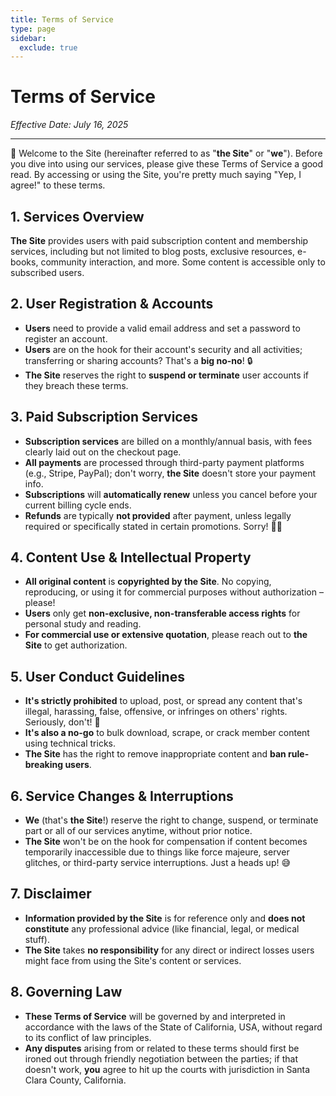```yaml
---
title: Terms of Service
type: page
sidebar:
  exclude: true
---
```

# Terms of Service

*Effective Date: July 16, 2025*

---

👋 Welcome to the Site (hereinafter referred to as "**the Site**" or "**we**"). Before you dive into using our services, please give these Terms of Service a good read. By accessing or using the Site, you're pretty much saying "Yep, I agree!" to these terms.

## 1. Services Overview
**The Site** provides users with paid subscription content and membership services, including but not limited to blog posts, exclusive resources, e-books, community interaction, and more. Some content is accessible only to subscribed users.

## 2. User Registration & Accounts
*   **Users** need to provide a valid email address and set a password to register an account.
*   **Users** are on the hook for their account's security and all activities; transferring or sharing accounts? That's a **big no-no**! 🔒
*   **The Site** reserves the right to **suspend or terminate** user accounts if they breach these terms.

## 3. Paid Subscription Services
*   **Subscription services** are billed on a monthly/annual basis, with fees clearly laid out on the checkout page.
*   **All payments** are processed through third-party payment platforms (e.g., Stripe, PayPal); don't worry, **the Site** doesn't store your payment info.
*   **Subscriptions** will **automatically renew** unless you cancel before your current billing cycle ends.
*   **Refunds** are typically **not provided** after payment, unless legally required or specifically stated in certain promotions. Sorry! 🤷‍♀️

## 4. Content Use & Intellectual Property
*   **All original content** is **copyrighted by the Site**. No copying, reproducing, or using it for commercial purposes without authorization – please!
*   **Users** only get **non-exclusive, non-transferable access rights** for personal study and reading.
*   **For commercial use or extensive quotation**, please reach out to **the Site** to get authorization.

## 5. User Conduct Guidelines
*   **It's strictly prohibited** to upload, post, or spread any content that's illegal, harassing, false, offensive, or infringes on others' rights. Seriously, don't! 🚫
*   **It's also a no-go** to bulk download, scrape, or crack member content using technical tricks.
*   **The Site** has the right to remove inappropriate content and **ban rule-breaking users**.

## 6. Service Changes & Interruptions
*   **We** (that's **the Site**!) reserve the right to change, suspend, or terminate part or all of our services anytime, without prior notice.
*   **The Site** won't be on the hook for compensation if content becomes temporarily inaccessible due to things like force majeure, server glitches, or third-party service interruptions. Just a heads up! 😅

## 7. Disclaimer
*   **Information provided by the Site** is for reference only and **does not constitute** any professional advice (like financial, legal, or medical stuff).
*   **The Site** takes **no responsibility** for any direct or indirect losses users might face from using the Site's content or services.

## 8. Governing Law
*   **These Terms of Service** will be governed by and interpreted in accordance with the laws of the State of California, USA, without regard to its conflict of law principles.
*   **Any disputes** arising from or related to these terms should first be ironed out through friendly negotiation between the parties; if that doesn't work, **you** agree to hit up the courts with jurisdiction in Santa Clara County, California.